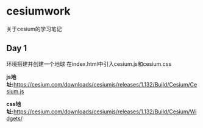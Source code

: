 # cesiumwork

关于cesium的学习笔记

## Day 1

环境搭建并创建一个地球
在index.html中引入cesium.js和cesium.css

**js地址:**<https://cesium.com/downloads/cesiumjs/releases/1.132/Build/Cesium/Cesium.js>

**css地址:**<https://cesium.com/downloads/cesiumjs/releases/1.132/Build/Cesium/Widgets/>
